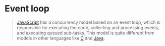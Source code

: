 # Event loop

> [JavaScript][language-javascript] has a concurrency model based on an event loop, which is responsible for executing the code, collecting and processing events, and executing queued sub-tasks. This model is quite different from models in other languages like [C][language-c] and [Java][language-java].

[language-c]: ../../../languages/c/README.md
[language-java]: ../../../languages/java/README.md
[language-javascript]: ../../../languages/javascript/README.md
